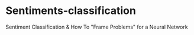# Sentiments-classification
Sentiment Classification &amp; How To "Frame Problems" for a Neural Network
